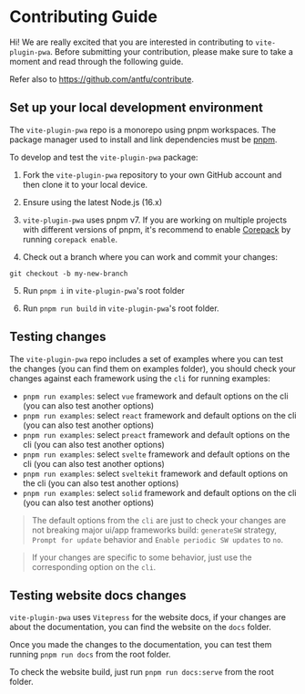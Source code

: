 # Contributing Guide

Hi! We are really excited that you are interested in contributing to `vite-plugin-pwa`. Before submitting your contribution, please make sure to take a moment and read through the following guide.

Refer also to https://github.com/antfu/contribute.
## Set up your local development environment

The `vite-plugin-pwa` repo is a monorepo using pnpm workspaces. The package manager used to install and link dependencies must be [pnpm](https://pnpm.io/).

To develop and test the `vite-plugin-pwa` package:

1. Fork the `vite-plugin-pwa` repository to your own GitHub account and then clone it to your local device.

2. Ensure using the latest Node.js (16.x)

3. `vite-plugin-pwa` uses pnpm v7. If you are working on multiple projects with different versions of pnpm, it's recommend to enable [Corepack](https://github.com/nodejs/corepack) by running `corepack enable`.

4. Check out a branch where you can work and commit your changes:
```shell
git checkout -b my-new-branch
```

5. Run `pnpm i` in `vite-plugin-pwa`'s root folder

6. Run `pnpm run build` in `vite-plugin-pwa`'s root folder.

## Testing changes

The `vite-plugin-pwa` repo includes a set of examples where you can test the changes (you can find them on examples folder), you should check your changes against each framework using the `cli` for running examples:
- `pnpm run examples`: select `vue` framework and default options on the cli (you can also test another options)
- `pnpm run examples`: select `react` framework and default options on the cli (you can also test another options)
- `pnpm run examples`: select `preact` framework and default options on the cli (you can also test another options)
- `pnpm run examples`: select `svelte` framework and default options on the cli (you can also test another options)
- `pnpm run examples`: select `sveltekit` framework and default options on the cli (you can also test another options)
- `pnpm run examples`: select `solid` framework and default options on the cli (you can also test another options)

> The default options from the `cli` are just to check your changes are not breaking major ui/app frameworks build: `generateSW` strategy, `Prompt for update` behavior and `Enable periodic SW updates` to `no`. 

> If your changes are specific to some behavior, just use the corresponding option on the `cli`.

## Testing website docs changes

`vite-plugin-pwa` uses `Vitepress` for the website docs, if your changes are about the documentation, you can find the website on the `docs` folder. 

Once you made the changes to the documentation, you can test them running `pnpm run docs` from the root folder.

To check the website build, just run `pnpm run docs:serve` from the root folder.
